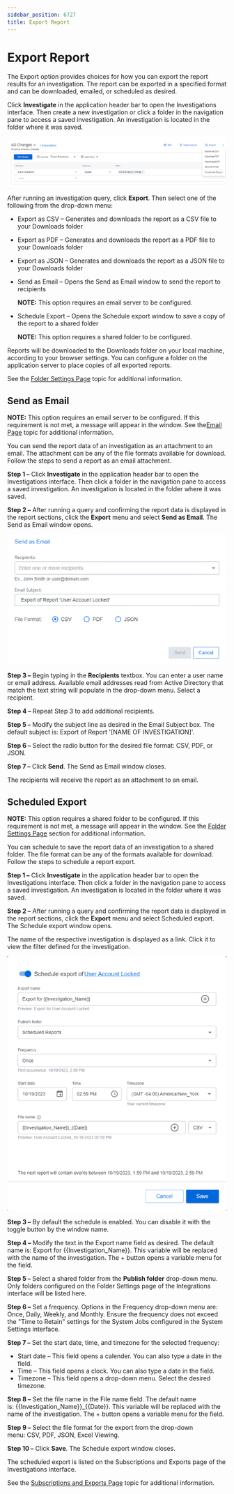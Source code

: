```yaml
---
sidebar_position: 6727
title: Export Report
---
```


# Export Report

The Export option provides choices for how you can export the report results for an investigation. The report can be exported in a specified format and can be downloaded, emailed, or scheduled as desired.

Click **Investigate** in the application header bar to open the Investigations interface. Then create a new investigation or click a folder in the navigation pane to access a saved investigation. An investigation is located in the folder where it was saved.

![Export option in the Investigation interface](../../../../../../../static/images/ThreatPrevention_7.5/Content/Resources/Images/ThreatPrevention/Reporting/Investigations/Options/Export.png "Export option in the Investigation interface")

After running an investigation query, click **Export**. Then select one of the following from the drop-down menu:

* Export as CSV – Generates and downloads the report as a CSV file to your Downloads folder
* Export as PDF – Generates and downloads the report as a PDF file to your Downloads folder
* Export as JSON – Generates and downloads the report as a JSON file to your Downloads folder
* Send as Email – Opens the Send as Email window to send the report to recipients

  **NOTE:** This option requires an email server to be configured.
* Schedule Export – Opens the Schedule export window to save a copy of the report to a shared folder

  **NOTE:** This option requires a shared folder to be configured.

Reports will be downloaded to the Downloads folder on your local machine, according to your browser settings. You can configure a folder on the application server to place copies of all exported reports.

See the [Folder Settings Page](../../Configuration/Integrations/FolderSettings "Folder Settings Page") topic for additional information.

## Send as Email

**NOTE:** This option requires an email server to be configured. If this requirement is not met, a message will appear in the window. See the[Email Page](../../Configuration/Integrations/Email "Email Page") topic for additional information.

You can send the report data of an investigation as an attachment to an email. The attachment can be any of the file formats available for download. Follow the steps to send a report as an email attachment.

**Step 1 –** Click **Investigate** in the application header bar to open the Investigations interface. Then click a folder in the navigation pane to access a saved investigation. An investigation is located in the folder where it was saved.

**Step 2 –** After running a query and confirming the report data is displayed in the report sections, click the **Export** menu and select **Send as Email**. The Send as Email window opens.

![Send as Email window](../../../../../../../static/images/ThreatPrevention_7.5/Content/Resources/Images/ThreatManager/Admin/Investigations/Options/SendAsEmail.png "Send as Email window")

**Step 3 –** Begin typing in the **Recipients** textbox. You can enter a user name or email address. Available email addresses read from Active Directory that match the text string will populate in the drop-down menu. Select a recipient.

**Step 4 –** Repeat Step 3 to add additional recipients.

**Step 5 –** Modify the subject line as desired in the Email Subject box. The default subject is: Export of Report '[NAME OF INVESTIGATION]'.

**Step 6 –** Select the radio button for the desired file format: CSV, PDF, or JSON.

**Step 7 –** Click **Send**. The Send as Email window closes.

The recipients will receive the report as an attachment to an email.

## Scheduled Export

**NOTE:** This option requires a shared folder to be configured. If this requirement is not met, a message will appear in the window. See the [Folder Settings Page](../../Configuration/Integrations/FolderSettings "Folder Settings Page") section for additional information.

You can schedule to save the report data of an investigation to a shared folder. The file format can be any of the formats available for download. Follow the steps to schedule a report export.

**Step 1 –** Click **Investigate** in the application header bar to open the Investigations interface. Then click a folder in the navigation pane to access a saved investigation. An investigation is located in the folder where it was saved.

**Step 2 –** After running a query and confirming the report data is displayed in the report sections, click the **Export** menu and select Scheduled export. The Schedule export window opens.

The name of the respective investigation is displayed as a link. Click it to view the filter defined for the investigation.

![Schedule export window](../../../../../../../static/images/ThreatPrevention_7.5/Content/Resources/Images/ThreatManager/Admin/Investigations/Options/ScheduleExport.png "Schedule export window")

**Step 3 –** By default the schedule is enabled. You can disable it with the toggle button by the window name.

**Step 4 –** Modify the text in the Export name field as desired. The default name is: Export for {{Investigation\_Name}}. This variable will be replaced with the name of the investigation. The + button opens a variable menu for the field.

**Step 5 –** Select a shared folder from the **Publish folder** drop-down menu. Only folders configured on the Folder Settings page of the Integrations interface will be listed here.

**Step 6 –** Set a frequency. Options in the Frequency drop-down menu are: Once, Daily, Weekly, and Monthly. Ensure the frequency does not exceed the "Time to Retain" settings for the System Jobs configured in the System Settings interface.

**Step 7 –** Set the start date, time, and timezone for the selected frequency:

* Start date – This field opens a calender. You can also type a date in the field.
* Time – This field opens a clock. You can also type a date in the field.
* Timezone – This field opens a drop-down menu. Select the desired timezone.

**Step 8 –** Set the file name in the File name field. The default name is: {{Investigation\_Name}}\_{{Date}}. This variable will be replaced with the name of the investigation. The + button opens a variable menu for the field.

**Step 9 –** Select the file format for the export from the drop-down menu: CSV, PDF, JSON, Excel Viewing.

**Step 10 –** Click **Save**. The Schedule export window closes.

The scheduled export is listed on the Subscriptions and Exports page of the Investigations interface.

See the [Subscriptions and Exports Page](../SubscriptionsExports "Subscriptions and Exports Page") topic for additional information.